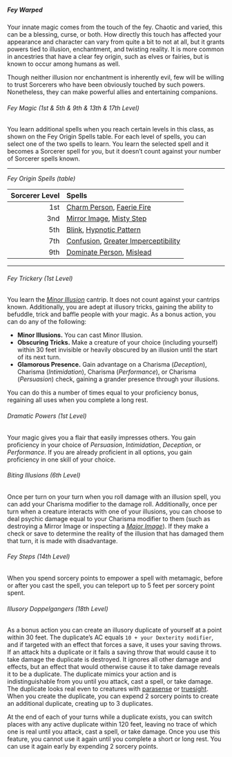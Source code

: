 ##### Fey Warped

Your innate magic comes from the touch of the fey.
Chaotic and varied, this can be a blessing, curse, or both.
How directly this touch has affected your appearance and character can vary from quite a bit to not at all, but it grants powers tied to illusion, enchantment, and twisting reality.
It is more common in ancestries that have a clear fey origin, such as elves or fairies, but is known to occur among humans as well.

Though neither illusion nor enchantment is inherently evil, few will be willing to trust Sorcerers who have been obviously touched by such powers.
Nonetheless, they can make powerful allies and entertaining companions.

###### Fey Magic (1st & 5th & 9th & 13th & 17th Level)

You learn additional spells when you reach certain levels in this class, as shown on the Fey Origin Spells table.
For each level of spells, you can select one of the two spells to learn.
You learn the selected spell and it becomes a Sorcerer spell for you, but it doesn’t count against your number of Sorcerer spells known.

___
<!-- markdownlint-disable-next-line no-emphasis-as-heading -->
_Fey Origin Spells (table)_

| Sorcerer Level | Spells                                                                                                            |
|---------------:|:------------------------------------------------------------------------------------------------------------------|
|            1st | [Charm Person](#Charm_Person_charm_person), [Faerie Fire](#Faerie_Fire_faerie_fire)                               |
|            3nd | [Mirror Image](#Mirror_Image_mirror_image), [Misty Step](#Misty_Step_misty_step)                                  |
|            5th | [Blink](#Blink_blink), [Hypnotic Pattern](#Hypnotic_Pattern_hypnotic_pattern)                                     |
|            7th | [Confusion](#Confusion_confusion), [Greater Imperceptibility](#Greater_Imperceptibility_greater_imperceptibility) |
|            9th | [Dominate Person](#Dominate_Person_dominate_person), [Mislead](#Mislead_mislead)                                  |

___

###### Fey Trickery (1st Level)

You learn the _[<span class="spell">Minor Illusion</span>](#Minor_Illusion_minor_illusion)_ cantrip.
It does not count against your cantrips known.
Additionally, you are adept at illusory tricks, gaining the ability to befuddle, trick and baffle people with your magic.
As a bonus action, you can do any of the following:

- **Minor Illusions.**
  You can cast Minor Illusion.
- **Obscuring Tricks.**
  Make a creature of your choice (including yourself) within 30 feet invisible or heavily obscured by an illusion until the start of its next turn.
- **Glamorous Presence.**
  Gain advantage on a Charisma (_Deception_), Charisma (_Intimidation_), Charisma (_Performance_), or Charisma (_Persuasion_) check, gaining a grander presence through your illusions.

You can do this a number of times equal to your proficiency bonus, regaining all uses when you complete a long rest.

###### Dramatic Powers (1st Level)

Your magic gives you a flair that easily impresses others.
You gain proficiency in your choice of _Persuasion_, _Intimidation_, _Deception_, or _Performance_.
If you are already proficient in all options, you gain proficiency in one skill of your choice.

###### Biting Illusions (6th Level)

Once per turn on your turn when you roll damage with an illusion spell, you can add your Charisma modifier to the damage roll.
Additionally, once per turn when a creature interacts with one of your illusions, you can choose to deal psychic damage equal to your Charisma modifier to them (such as destroying a Mirror Image or inspecting a _[<span class="spell">Major Image</span>](#Major_Image_major_image)_).
If they make a check or save to determine the reality of the illusion that has damaged them that turn, it is made with disadvantage.

###### Fey Steps (14th Level)

When you spend sorcery points to empower a spell with metamagic, before or after you cast the spell, you can teleport up to 5 feet per sorcery point spent.

###### Illusory Doppelgangers (18th Level)

As a bonus action you can create an illusory duplicate of yourself at a point within 30 feet.
The duplicate’s AC equals `10 + your Dexterity modifier`, and if targeted with an effect that forces a save, it uses your saving throws.
If an attack hits a duplicate or it fails a saving throw that would cause it to take damage the duplicate is destroyed.
It ignores all other damage and effects, but an effect that would otherwise cause it to take damage reveals it to be a duplicate.
The duplicate mimics your action and is indistinguishable from you until you attack, cast a spell, or take damage.
The duplicate looks real even to creatures with [parasense](#Exploration_Environment_parasense) or [truesight](#Exploration_Environment_truesight).
When you create the duplicate, you can expend 2 sorcery points to create an additional duplicate, creating up to 3 duplicates.

At the end of each of your turns while a duplicate exists, you can switch places with any active duplicate within 120 feet, leaving no trace of which one is real until you attack, cast a spell, or take damage.
Once you use this feature, you cannot use it again until you complete a short or long rest.
You can use it again early by expending 2 sorcery points.
